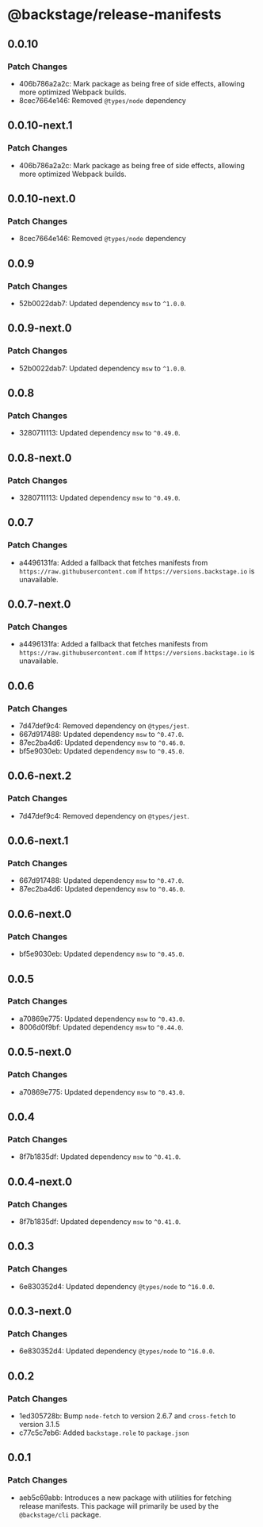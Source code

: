 # @backstage/release-manifests

## 0.0.10

### Patch Changes

- 406b786a2a2c: Mark package as being free of side effects, allowing more optimized Webpack builds.
- 8cec7664e146: Removed `@types/node` dependency

## 0.0.10-next.1

### Patch Changes

- 406b786a2a2c: Mark package as being free of side effects, allowing more optimized Webpack builds.

## 0.0.10-next.0

### Patch Changes

- 8cec7664e146: Removed `@types/node` dependency

## 0.0.9

### Patch Changes

- 52b0022dab7: Updated dependency `msw` to `^1.0.0`.

## 0.0.9-next.0

### Patch Changes

- 52b0022dab7: Updated dependency `msw` to `^1.0.0`.

## 0.0.8

### Patch Changes

- 3280711113: Updated dependency `msw` to `^0.49.0`.

## 0.0.8-next.0

### Patch Changes

- 3280711113: Updated dependency `msw` to `^0.49.0`.

## 0.0.7

### Patch Changes

- a4496131fa: Added a fallback that fetches manifests from `https://raw.githubusercontent.com` if `https://versions.backstage.io` is unavailable.

## 0.0.7-next.0

### Patch Changes

- a4496131fa: Added a fallback that fetches manifests from `https://raw.githubusercontent.com` if `https://versions.backstage.io` is unavailable.

## 0.0.6

### Patch Changes

- 7d47def9c4: Removed dependency on `@types/jest`.
- 667d917488: Updated dependency `msw` to `^0.47.0`.
- 87ec2ba4d6: Updated dependency `msw` to `^0.46.0`.
- bf5e9030eb: Updated dependency `msw` to `^0.45.0`.

## 0.0.6-next.2

### Patch Changes

- 7d47def9c4: Removed dependency on `@types/jest`.

## 0.0.6-next.1

### Patch Changes

- 667d917488: Updated dependency `msw` to `^0.47.0`.
- 87ec2ba4d6: Updated dependency `msw` to `^0.46.0`.

## 0.0.6-next.0

### Patch Changes

- bf5e9030eb: Updated dependency `msw` to `^0.45.0`.

## 0.0.5

### Patch Changes

- a70869e775: Updated dependency `msw` to `^0.43.0`.
- 8006d0f9bf: Updated dependency `msw` to `^0.44.0`.

## 0.0.5-next.0

### Patch Changes

- a70869e775: Updated dependency `msw` to `^0.43.0`.

## 0.0.4

### Patch Changes

- 8f7b1835df: Updated dependency `msw` to `^0.41.0`.

## 0.0.4-next.0

### Patch Changes

- 8f7b1835df: Updated dependency `msw` to `^0.41.0`.

## 0.0.3

### Patch Changes

- 6e830352d4: Updated dependency `@types/node` to `^16.0.0`.

## 0.0.3-next.0

### Patch Changes

- 6e830352d4: Updated dependency `@types/node` to `^16.0.0`.

## 0.0.2

### Patch Changes

- 1ed305728b: Bump `node-fetch` to version 2.6.7 and `cross-fetch` to version 3.1.5
- c77c5c7eb6: Added `backstage.role` to `package.json`

## 0.0.1

### Patch Changes

- aeb5c69abb: Introduces a new package with utilities for fetching release manifests.
  This package will primarily be used by the `@backstage/cli` package.
